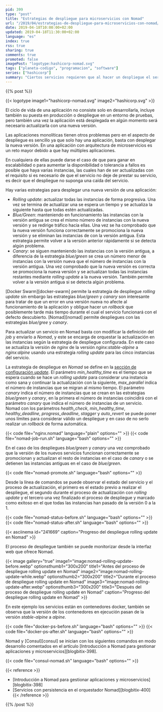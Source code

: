 ```yaml
---
pid: 399
type: "post"
title: "Estrategias de despliegue para microservicios con Nomad"
url: "/2019/04/estrategias-de-despliegue-para-microservicios-con-nomad/"
date: 2019-04-18T10:00:00+02:00
updated: 2019-04-18T11:30:00+02:00
language: "es"
index: true
rss: true
sharing: true
comments: true
promoted: false
imagePost: "logotype:hashicorp-nomad.svg"
tags: ["planeta-codigo", "programacion", "software"]
series: ["hashicorp"]
summary: "Ciertos servicios requieren que al hacer un despliegue el servicio continue funcionando. Para esto no es posible parar todas las instancias de un servicio a la vez, actualizarla y volverlas a iniciar porque durante este proceso se dejaría de prestar el servicio durante un corto periodo de tiempo en el mejor de los casos. Hay que hacer el despliegue de forma progresiva en las instancias. Algunas estrategias son _Rolling Update_, _Blue/Green_ y _Canary_, el orquestador de servicios Nomad soporta y realiza de forma automatizada los despliegues usando una de estas estrategias."
---
```


{{% post %}}

{{< logotype image1="hashicorp-nomad.svg" image2="hashicorp.svg"  >}}

El ciclo de vida de una aplicación no consiste solo en desarrollarla, incluye también su puesta en producción o despliegue en un entorno de pruebas, pero también una vez la aplicación está desplegada en algún momento será necesario actualizarla con una nueva versión.

Las aplicaciones monolíticas tienen otros problemas pero en el aspecto de despliegue es sencillo ya que solo hay una aplicación, basta con desplegar la nueva versión. En una aplicación con arquitectura de microservicios es un reto mayor debido a que hay múltiples aplicaciones.

En cualquiera de ellas puede darse el caso de que para ganar en escalabilidad o para aumentar la disponibilidad o tolerancia a fallos es posible que haya varias instancias, las cuales han de ser actualizadas con el requisito si es necesario de que el servicio no deje de prestar su servicio, es decir que el despliegue no suponga una caída del servicio.

Hay varias estrategias para desplegar una nueva versión de una aplicación:

* _Rolling update_: actualizar todas las instancias de forma progresiva. Una vez se termina de actualizar una se espera un tiempo y se actualiza la siguiente hasta que todas estén actualizadas.
* _Blue/Green_: manteniendo en funcionamiento las instancias con la versión antigua se crea el mismo número de instancias con la nueva versión y se redirige tráfico hacia ellas. Una vez se ha comprobado que la nueva versión funciona correctamente se promociona la nueva versión y se eliminan las instancias de con la versión antigua. Esta estrategia permite volver a la versión anterior rápidamente si se detecta algún problema.
* _Canary_: se siguen manteniendo las instancias con la versión antigua, a diferencia de la estrategia _blue/green_ se crea un número menor de instancias con la versión nueva que el número de instancias con la versión antigua. Una vez comprobado que la nueva versión es correcta se promociona la nueva versión y se actualizan todas las instancias restantes mediante _rolling update_ a la nueva versión. También permite volver a la versión antigua si se detecta algún problema.

[Docker Swarm][docker-swarm] permite la estrategia de despliegue _rolling update_ sin embargo las estrategias _blue/green_ y _canary_ son interesante para tratar de que un error en una versión nueva no afecte al funcionamiento de la aplicación y obligue hacer un _rollback_ que posiblemente tarde más tiempo durante el cual el servicio funcionará con el defecto descubierto. [Nomad][nomad] permite despliegues con las estrategias _blue/gree_ y _canary_.

Para actualizar un servicio en Nomad basta con modificar la definición del _job_ y enviarlo a _Nomad_, y este se encarga de orquestar la actualización en las instancias según la estrategia de despliegue 
configurada. En este caso se actualiza la versión de _nginx_ de la versión _nginx:stable-alpine_ a _nginx:alpine_ usando una estrategia _rolling update_ para las cinco instancias del servicio.

La estrategia de despliegue en _Nomad_ se define en la [sección de configuración _update_](https://www.nomadproject.io/docs/job-specification/update.html). El parámetro _min\_healthy\_time_ es el tiempo que se espera cuando se hace un _rolling update_ para considerar una instancia como sana y continuar la actualización con la siguiente, _max\_parallel_ indica el número de instancias que se migran al mismo tiempo. El parámetro _canary_ indica el número de instancias que se crean en las estrategias _blue/green_ y _canary_, en la primera el número de instancias coincidirá con el parámetro _canary_ que indica el número de instancias de un servicio. Nomad con los parámetros _health\_check_, _min\_healthy\_time_, _healthy\_deadline_, _progress\_deadline_, _stagger_ y _auto\_revert_ se puede poner unos límites para considerar válido un despliegue y en caso de no serlo realizar un _rollback_ de forma automática.

{{< code file="nginx.nomad" language="plain" options="" >}}
{{< code file="nomad-job-run.sh" language="bash" options="" >}}

En el caso de los despliegues _blue/green_ y _canary_ una vez comprobado que la versión de los nuevos servicios funcionan correctamente se promocionan y actualizan el resto de instancias en el caso de _canary_ o se detienen las instancias antiguas en el caso de _blue/green_.

{{< code file="nomad-promote.sh" language="bash" options="" >}}

Desde la línea de comandos se puede observar el estado del servicio y el proceso de actualización, el primero es el estado previo a realizar el despliegue, el segundo durante el proceso de actualización con _rolling update_ y el tercero una vez finalizado el proceso de despliegue y marcado como exitoso en el que todas las instancias han pasado de la versión 0 a la 1.

{{< code file="nomad-status-before.sh" language="bash" options="" >}}
{{< code file="nomad-status-after.sh" language="bash" options="" >}}

{{< asciinema id="241669" caption="Progreso del despliegue rolling update en Nomad" >}}

El proceso de despliegue también se puede monitorizar desde la interfaz web que ofrece Nomad.

{{< image
    gallery="true"
    image1="image:nomad-rolling-update-before.webp" optionsthumb1="300x200" title1="Antes del proceso de despliegue rolling update en Nomad"
    image2="image:nomad-rolling-update-while.webp" optionsthumb2="300x200" title2="Durante el proceso de despliegue rolling update en Nomad"
    image3="image:nomad-rolling-update-after.webp" optionsthumb3="300x200" title3="Después del proceso de despliegue rolling update en Nomad"
    caption="Progreso del despliegue rolling update en Nomad" >}}

En este ejemplo los servicios están en contenedores docker, también se observa que la versión de los contenedores en ejecución pasan de la versión _stable-alpine_ a _alpine_.

{{< code file="docker-ps-before.sh" language="bash" options="" >}}
{{< code file="docker-ps-after.sh" language="bash" options="" >}}

Nomad y [Consul][consul] se inician con los siguientes comandos en modo desarrollo comentados en el artículo [Introducción a Nomad para gestionar aplicaciones y microservicios][blogbitix-398].

{{< code file="consul-nomad.sh" language="bash" options="" >}}

{{< reference >}}
* [Introducción a Nomad para gestionar aplicaciones y microservicios][blogbitix-398]
* [Servicios con persistencia en el orquestador Nomad][blogbitix-400]
{{< /reference >}}

{{% /post %}}
